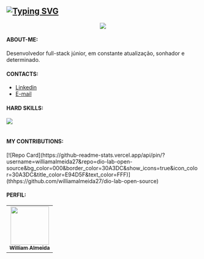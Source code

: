 [![Typing SVG](https://readme-typing-svg.herokuapp.com?font=IBM+Plex+Sans&weight=500&size=18&pause=2500&color=041832&width=435&lines=BEM+VINDO)](https://git.io/typing-svg)
--------------------------------------------------------------------------------------------------------------------------
<div align="center" >
  <img src="https://media.licdn.com/dms/image/C4D16AQFoCAz-dZN2Pg/profile-displaybackgroundimage-shrink_350_1400/0/1642777048572?e=1694044800&v=beta&t=sfeoIjWffY0F-HDO-3ykUpBHXev_SQ72hvHSH1eer_c"/>

</div>

<div align="left">
  <h4>ABOUT-ME:</h4>
  <p>
  Desenvolvedor full-stack júnior, em constante atualização, sonhador e determinado.
  </p>
</div>

<div align="left">
  <h4>CONTACTS:</h4>
  <div>
    <ul>
      <li><a href="https://www.linkedin.com/in/william-almeida-santos-187a56113" target="_blank">Linkedin</a></li>
      <li><a href="mailto:william.almeida25@outlook.com" target="_blank">E-mail</a></li>
    </ul>
  </div>
</div>

<div align="left">
  <h4>HARD SKILLS:</h4>
  <table  align= "center">
   <tr>
   <a  href="https://skillicons.dev">
    <img src="https://skillicons.dev/icons?i=angular,cs,dotnet,git,java,js,nodejs,react,ts,wordpress" />    
  </a>
 </tr>
  </table>  
</div>

<div align="left">
  <h4>MY CONTRIBUTIONS:</h4>
  [![Repo Card](https://github-readme-stats.vercel.app/api/pin/?username=williamalmeida27&repo=dio-lab-open-source&bg_color=000&border_color=30A3DC&show_icons=true&icon_color=30A3DC&title_color=E94D5F&text_color=FFF)](thhps://github.com/williamalmeida27/dio-lab-open-source)
</div>

  <h4>PERFIL:</h4>
  <table>
  <tr>
     <td align="center">
      <a href="https://github.com/Williamalmeida27">
        <img src="https://avatars.githubusercontent.com/u/101687916?v=4" width="100px" heigth="100px"/><br>
        <sub>
          <b>William Almeida</b>
        </sub>
      </a>
    </td>
  </tr>
</table>